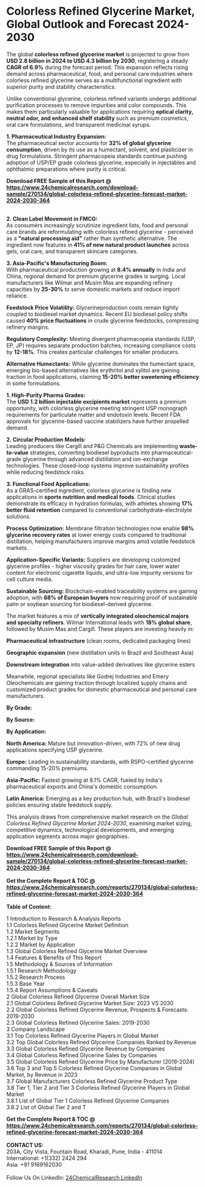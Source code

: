<h1>Colorless Refined Glycerine Market, Global Outlook and Forecast 2024-2030</h1><p>The global <strong>colorless refined glycerine market</strong> is projected to grow from <strong>USD 2.8 billion in 2024 to USD 4.3 billion by 2030</strong>, registering a steady <strong>CAGR of 6.9%</strong> during the forecast period. This expansion reflects rising demand across pharmaceutical, food, and personal care industries where colorless refined glycerine serves as a multifunctional ingredient with superior purity and stability characteristics.</p><p>Unlike conventional glycerine, colorless refined variants undergo additional purification processes to remove impurities and color compounds. This makes them particularly valuable for applications requiring <strong>optical clarity, neutral odor, and enhanced shelf stability</strong> such as premium cosmetics, oral care formulations, and transparent medicinal syrups.</p><p><strong>1. Pharmaceutical Industry Expansion:</strong><br>
The pharmaceutical sector accounts for <strong>32% of global glycerine consumption</strong>, driven by its use as a humectant, solvent, and plasticizer in drug formulations. Stringent pharmacopeia standards continue pushing adoption of USP/EP grade colorless glycerine, especially in injectables and ophthalmic preparations where purity is critical.</p><div><b>Download FREE Sample of this Report @ 
            <a href="https://www.24chemicalresearch.com/download-sample/270134/global-colorless-refined-glycerine-forecast-market-2024-2030-364">
            https://www.24chemicalresearch.com/download-sample/270134/global-colorless-refined-glycerine-forecast-market-2024-2030-364</a></b></div><br><p><strong>2. Clean Label Movement in FMCG:</strong><br>
As consumers increasingly scrutinize ingredient lists, food and personal care brands are reformulating with colorless refined glycerine - perceived as a <strong>"natural processing aid"</strong> rather than synthetic alternative. The ingredient now features in <strong>41% of new natural product launches</strong> across gels, oral care, and transparent skincare categories.</p><p><strong>3. Asia-Pacific's Manufacturing Boom:</strong><br>
With pharmaceutical production growing at <strong>8.4% annually</strong> in India and China, regional demand for premium glycerine grades is surging. Local manufacturers like Wilmar and Musim Mas are expanding refinery capacities by <strong>25-30%</strong> to serve domestic markets and reduce import reliance.</p><p><strong>Feedstock Price Volatility:</strong> Glycerineproduction costs remain tightly coupled to biodiesel market dynamics. Recent EU biodiesel policy shifts caused <strong>40% price fluctuations</strong> in crude glycerine feedstocks, compressing refinery margins.</p><p><strong>Regulatory Complexity:</strong> Meeting divergent pharmacopeia standards (USP, EP, JP) requires separate production batches, increasing compliance costs by <strong>12-18%</strong>. This creates particular challenges for smaller producers.</p><p><strong>Alternative Humectants:</strong> While glycerine dominates the humectant space, emerging bio-based alternatives like erythritol and xylitol are gaining traction in food applications, claiming <strong>15-20% better sweetening efficiency</strong> in some formulations.</p><p><strong>1. High-Purity Pharma Grades:</strong><br>
The <strong>USD 1.2 billion injectable excipients market</strong> represents a premium opportunity, with colorless glycerine meeting stringent USP monograph requirements for particulate matter and endotoxin levels. Recent FDA approvals for glycerine-based vaccine stabilizers have further propelled demand.</p><p><strong>2. Circular Production Models:</strong><br>
Leading producers like Cargill and P&amp;G Chemicals are implementing <strong>waste-to-value</strong> strategies, converting biodiesel byproducts into pharmaceutical-grade glycerine through advanced distillation and ion-exchange technologies. These closed-loop systems improve sustainability profiles while reducing feedstock risks.</p><p><strong>3. Functional Food Applications:</strong><br>
As a GRAS-certified ingredient, colorless glycerine is finding new applications in <strong>sports nutrition and medical foods</strong>. Clinical studies demonstrate its efficacy in hydration formulas, with athletes showing <strong>17% better fluid retention</strong> compared to conventional carbohydrate-electrolyte solutions.</p><p><strong>Process Optimization:</strong> Membrane filtration technologies now enable <strong>98% glycerine recovery rates</strong> at lower energy costs compared to traditional distillation, helping manufacturers improve margins amid volatile feedstock markets.</p><p><strong>Application-Specific Variants:</strong> Suppliers are developing customized glycerine profiles - higher viscosity grades for hair care, lower water content for electronic cigarette liquids, and ultra-low impurity versions for cell culture media.</p><p><strong>Sustainable Sourcing:</strong> Blockchain-enabled traceability systems are gaining adoption, with <strong>68% of European buyers</strong> now requiring proof of sustainable palm or soybean sourcing for biodiesel-derived glycerine.</p><p>The market features a mix of <strong>vertically integrated oleochemical majors and specialty refiners</strong>. Wilmar International leads with <strong>18% global share</strong>, followed by Musim Mas and Cargill. These players are investing heavily in:</p><p><strong>Pharmaceutical infrastructure</strong> (clean rooms, dedicated packaging lines)</p><p><strong>Geographic expansion</strong> (new distillation units in Brazil and Southeast Asia)</p><p><strong>Downstream integration</strong> into value-added derivatives like glycerine esters</p><p>Meanwhile, regional specialists like Godrej Industries and Emery Oleochemicals are gaining traction through localized supply chains and customized product grades for domestic pharmaceutical and personal care manufacturers.</p><p><strong>By Grade:</strong></p><p><strong>By Source:</strong></p><p><strong>By Application:</strong></p><p><strong>North America:</strong> Mature but innovation-driven, with 72% of new drug applications specifying USP glycerine.</p><p><strong>Europe:</strong> Leading in sustainability standards, with RSPO-certified glycerine commanding 15-20% premiums.</p><p><strong>Asia-Pacific:</strong> Fastest growing at 8.1% CAGR, fueled by India's pharmaceutical exports and China's domestic consumption.</p><p><strong>Latin America:</strong> Emerging as a key production hub, with Brazil's biodiesel policies ensuring stable feedstock supply.</p><p>This analysis draws from comprehensive market research on the <em>Global Colorless Refined Glycerine Market 2024-2030</em>, examining market sizing, competitive dynamics, technological developments, and emerging application segments across major geographies.</p><div><b>Download FREE Sample of this Report @ 
            <a href="https://www.24chemicalresearch.com/download-sample/270134/global-colorless-refined-glycerine-forecast-market-2024-2030-364">
            https://www.24chemicalresearch.com/download-sample/270134/global-colorless-refined-glycerine-forecast-market-2024-2030-364</a></b></div><br><div><b>Get the Complete Report & TOC @ 
            <a href="https://www.24chemicalresearch.com/reports/270134/global-colorless-refined-glycerine-forecast-market-2024-2030-364">
            https://www.24chemicalresearch.com/reports/270134/global-colorless-refined-glycerine-forecast-market-2024-2030-364</a></b></div><br>
            <b>Table of Content:</b><p>1 Introduction to Research & Analysis Reports<br />
    1.1 Colorless Refined Glycerine Market Definition<br />
    1.2 Market Segments<br />
        1.2.1 Market by Type<br />
        1.2.2 Market by Application<br />
    1.3 Global Colorless Refined Glycerine Market Overview<br />
    1.4 Features & Benefits of This Report<br />
    1.5 Methodology & Sources of Information<br />
        1.5.1 Research Methodology<br />
        1.5.2 Research Process<br />
        1.5.3 Base Year<br />
        1.5.4 Report Assumptions & Caveats<br />
2 Global Colorless Refined Glycerine Overall Market Size<br />
    2.1 Global Colorless Refined Glycerine Market Size: 2023 VS 2030<br />
    2.2 Global Colorless Refined Glycerine Revenue, Prospects & Forecasts: 2019-2030<br />
    2.3 Global Colorless Refined Glycerine Sales: 2019-2030<br />
3 Company Landscape<br />
    3.1 Top Colorless Refined Glycerine Players in Global Market<br />
    3.2 Top Global Colorless Refined Glycerine Companies Ranked by Revenue<br />
    3.3 Global Colorless Refined Glycerine Revenue by Companies<br />
    3.4 Global Colorless Refined Glycerine Sales by Companies<br />
    3.5 Global Colorless Refined Glycerine Price by Manufacturer (2019-2024)<br />
    3.6 Top 3 and Top 5 Colorless Refined Glycerine Companies in Global Market, by Revenue in 2023<br />
    3.7 Global Manufacturers Colorless Refined Glycerine Product Type<br />
    3.8 Tier 1, Tier 2 and Tier 3 Colorless Refined Glycerine Players in Global Market<br />
        3.8.1 List of Global Tier 1 Colorless Refined Glycerine Companies<br />
        3.8.2 List of Global Tier 2 and T</p><div><b>Get the Complete Report & TOC @ 
            <a href="https://www.24chemicalresearch.com/reports/270134/global-colorless-refined-glycerine-forecast-market-2024-2030-364">
            https://www.24chemicalresearch.com/reports/270134/global-colorless-refined-glycerine-forecast-market-2024-2030-364</a></b></div><br><b>CONTACT US:</b><br>
            203A, City Vista, Fountain Road, Kharadi, Pune, India - 411014<br>
            International: +1(332) 2424 294<br>
            Asia: +91 9169162030 <br><br>
            Follow Us On LinkedIn: <a href="https://www.linkedin.com/company/24chemicalresearch/">24ChemicalResearch LinkedIn</a>